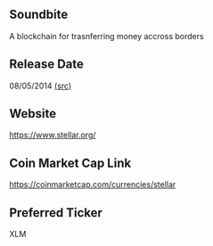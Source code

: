 ## Soundbite

A blockchain for trasnferring money accross borders

## Release Date

08/05/2014 [(src)](https://coinmarketcap.com/currencies/stellar)

## Website

https://www.stellar.org/

## Coin Market Cap Link

https://coinmarketcap.com/currencies/stellar

## Preferred Ticker

XLM

